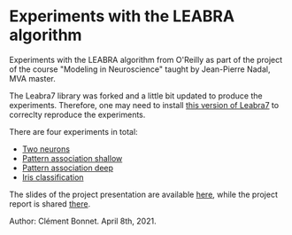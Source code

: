 # Experiments with the LEABRA algorithm

Experiments with the LEABRA algorithm from O'Reilly as part of the project of the course "Modeling in Neuroscience" taught by Jean-Pierre Nadal, MVA master.

The Leabra7 library was forked and a little bit updated to produce the experiments. Therefore, one may need to install [this version of Leabra7](https://github.com/clement-bonnet/leabra7) to correclty reproduce the experiments. 

There are four experiments in total:
- [Two neurons](two_neurons/two_neurons.ipynb)
- [Pattern association shallow](pattern_association/shallow/pattern_association.ipynb)
- [Pattern association deep](pattern_association/deep/error_driven_hidden.ipynb)
- [Iris classification](iris/iris_dataset.ipynb)

The slides of the project presentation are available [here](presentation_slides.pdf), while the project report is shared [there](project_report.pdf).

Author: Clément Bonnet.
April 8th, 2021.
